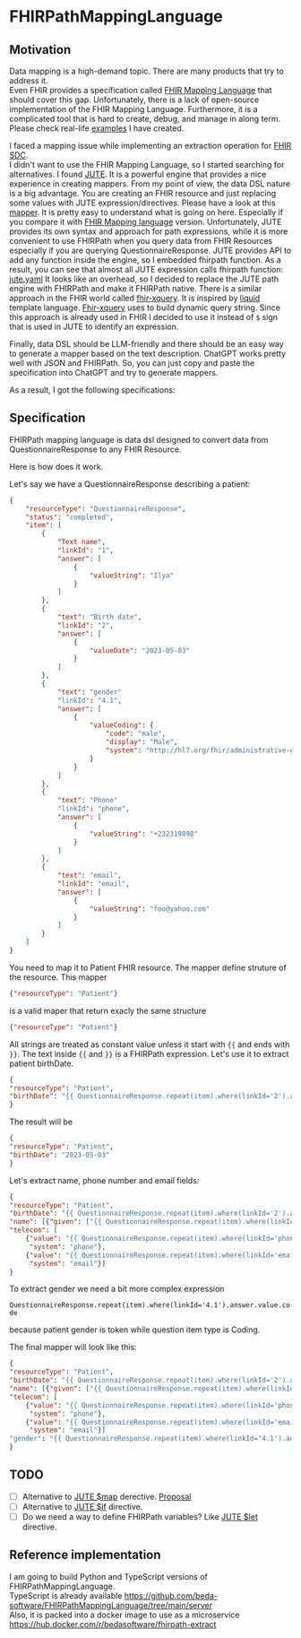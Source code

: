 # FHIRPathMappingLanguage

## Motivation
Data mapping is a high-demand topic. There are many products that try to address it.  
Even FHIR provides a specification called [FHIR Mapping Language](https://build.fhir.org/mapping-language.html) that should cover this gap.
Unfortunately, there is a lack of open-source implementation of the FHIR Mapping Language.
Furthermore, it is a complicated tool that is hard to create, debug, and manage in along term.
Please check real-life [examples](https://github.com/beda-software/FHIRPathMappingLanguage/tree/main/examples) I have created. 

I faced a mapping issue while implementing an extraction operation for [FHIR SDC](https://hl7.org/fhir/us/sdc/).   
I didn't want to use the FHIR Mapping Language, so I started searching for alternatives.
I found [JUTE](https://github.com/healthSamurai/jute.clj). It is a powerful engine that provides a nice experience in creating mappers.
From my point of view, the data DSL nature is a big advantage. You are creating an FHIR resource and just replacing some values with JUTE expression/directives.
Please have a look at this [mapper](https://github.com/beda-software/FHIRPathMappingLanguage/blob/main/examples/repeatable/jute.yaml).
It is pretty easy to understand what is going on here. Especially if you compare it with [FHIR Mapping language](https://github.com/beda-software/FHIRPathMappingLanguage/blob/main/examples/repeatable/fhirmapping.map) version.
Unfortunately, JUTE provides its own syntax and approach for path expressions, while it is more convenient to use FHIRPath when you query data from FHIR Resources especially if you are querying QuestionnaireResponse. JUTE provides API to add any function inside the engine, so I embedded fhirpath function.
As a result, you can see that almost all JUTE expression calls fhirpath function: [jute.yaml](https://github.com/beda-software/FHIRPathMappingLanguage/blob/main/examples/repeatable/jute.yaml)
It looks like an overhead, so I decided to replace the JUTE path engine with FHIRPath and make it FHIRPath native.
There is a similar approach in the FHIR world called [fhir-xquery](https://hl7.org/fhir/fhir-xquery.html). It is inspired by [liquid](https://shopify.github.io/liquid/) template language. [Fhir-xquery](https://hl7.org/fhir/fhir-xquery.html) uses to build dynamic query string. 
Since this approach is already used in FHIR I decided to use it instead of `$` sign that is used in JUTE to identify an expression.

Finally, data DSL should be LLM-friendly and there should be an easy way to generate a mapper based on the text description.
ChatGPT works pretty well with JSON and FHIRPath. So, you can just copy and paste the specification into ChatGPT and try to generate mappers.

As a result, I got the following specifications:

## Specification
FHIRPath mapping language is data dsl designed to convert data from QuestionnaireResponse to any FHIR Resource.

Here is how does it work.

Let's say we have a QuestionnaireResponse describing a patient:
```json
{
    "resourceType": "QuestionnaireResponse",
    "status": "completed",
    "item": [
        {
            "Text name",
            "linkId": "1",
            "answer": [
                {
                    "valueString": "Ilya"
                }
            ]
        },
        {
            "text": "Birth date",
            "linkId": "2",
            "answer": [
                {
                    "valueDate": "2023-05-03"
                }
            ]
        },
        {
            "text": "gender"
            "linkId": "4.1",
            "answer": [
                {
                    "valueCoding": {
                        "code": "male",
                        "display": "Male",
                        "system": "http://hl7.org/fhir/administrative-gender"
                    }
                }
            ]
        },
        {
            "text": "Phone"
            "linkId": "phone",
            "answer": [
                {
                    "valueString": "+232319898"
                }
            ]
        },
        {
            "text": "email",
            "linkId": "email",
            "answer": [
                {
                    "valueString": "foo@yahoo.com"
                }
            ]
        }
    ]
}
```

You need to map it to Patient FHIR resource. The mapper define struture of the resource.
This mapper
```json
{"resourceType": "Patient"}
```

is a valid maper that return exacly the same structure
```json
{"resourceType": "Patient"}
```

All strings are treated as constant value unless it start with `{{` and ends with `}}`.
The text inside `{{` and `}}` is a FHIRPath expression.
Let's use it to extract patient birthDate.

```json
{
"resourceType": "Patient",
"birthDate": "{{ QuestionnaireResponse.repeat(item).where(linkId='2').answer.value }}"
}
```

The result will be
```json
{
"resourceType": "Patient",
"birthDate": "2023-05-03"
}
```
Let's extract name, phone number and email fields:
```json
{
"resourceType": "Patient",
"birthDate": "{{ QuestionnaireResponse.repeat(item).where(linkId='2').answer.value }}",
"name": [{"given": ["{{ QuestionnaireResponse.repeat(item).where(linkId='1').answer.value }}"]}],
"telecom": [
    {"value": "{{ QuestionnaireResponse.repeat(item).where(linkId='phone').answer.value }}",
     "system": "phone"},
    {"value": "{{ QuestionnaireResponse.repeat(item).where(linkId='email').answer.value }}",
     "system": "email"}]
}
```


To extract gender we need a bit more complex expression

`QuestionnaireResponse.repeat(item).where(linkId='4.1').answer.value.code`

because patient gender is token while question item type is Coding.

The final mapper will look like this:
```json
{
"resourceType": "Patient",
"birthDate": "{{ QuestionnaireResponse.repeat(item).where(linkId='2').answer.value }}",
"name": [{"given": ["{{ QuestionnaireResponse.repeat(item).where(linkId='1').answer.value }}"]}],
"telecom": [
    {"value": "{{ QuestionnaireResponse.repeat(item).where(linkId='phone').answer.value }}",
     "system": "phone"},
    {"value": "{{ QuestionnaireResponse.repeat(item).where(linkId='email').answer.value }}",
     "system": "email"}]
"gender": "{{ QuestionnaireResponse.repeat(item).where(linkId='4.1').answer.value.code }}"
}
```  

## TODO
- [ ] Alternative to [JUTE $map](https://github.com/healthSamurai/jute.clj#map) derective. [Proposal](https://github.com/beda-software/FHIRPathMappingLanguage/issues/1)
- [ ] Alternative to [JUTE $if](https://github.com/healthSamurai/jute.clj#if) directive.
- [ ] Do we need a way to define FHIRPath variables? Like [JUTE $let](https://github.com/healthSamurai/jute.clj#let) directive.

## Reference implementation
I am going to build Python and TypeScript versions of FHIRPathMappingLanguage.   
TypeScript is already available https://github.com/beda-software/FHIRPathMappingLanguage/tree/main/server   
Also, it is packed into a docker image to use as a microservice https://hub.docker.com/r/bedasoftware/fhirpath-extract   
